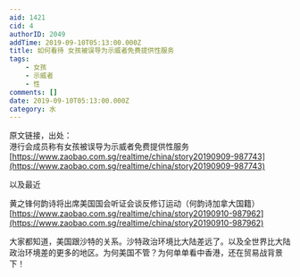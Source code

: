 ```yaml
---
aid: 1421
cid: 4
authorID: 2049
addTime: 2019-09-10T05:13:00.000Z
title: 如何看待 女孩被误导为示威者免费提供性服务
tags:
    - 女孩
    - 示威者
    - 性
comments: []
date: 2019-09-10T05:13:00.000Z
category: 水
---
```


原文链接，出处：  
港行会成员称有女孩被误导为示威者免费提供性服务  
[https://www.zaobao.com.sg/realtime/china/story20190909-987743](https://www.zaobao.com.sg/realtime/china/story20190909-987743)

以及最近

黄之锋何韵诗将出席美国国会听证会谈反修订运动（何韵诗加拿大国籍）  
[https://www.zaobao.com.sg/realtime/china/story20190910-987962](https://www.zaobao.com.sg/realtime/china/story20190910-987962)

大家都知道，美国跟沙特的关系。沙特政治环境比大陆差远了。以及全世界比大陆政治环境差的更多的地区。为何美国不管？为何单单看中香港，还在贸易战背景下！
